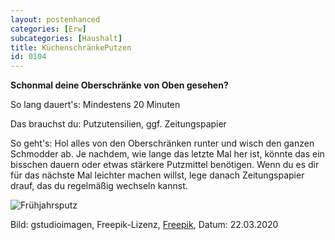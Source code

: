 ```yaml
---
layout: postenhanced
categories: [Erw]
subcategories: [Haushalt]
title: KüchenschränkePutzen
id: 0104
---
```

**Schonmal deine Oberschränke von Oben gesehen?**

So lang dauert's: Mindestens 20 Minuten

Das brauchst du: Putzutensilien, ggf. Zeitungspapier

So geht's: Hol alles von den Oberschränken runter und wisch den ganzen Schmodder ab. 
Je nachdem, wie lange das letzte Mal her ist, könnte das ein bisschen dauern oder etwas stärkere Putzmittel benötigen. Wenn du es dir für das nächste Mal leichter machen willst, lege danach Zeitungspapier drauf, das du regelmäßig wechseln kannst. 

![Frühjahrsputz](https://image.freepik.com/vektoren-kostenlos/werkzeuge-fuer-den-fruehjahrsputz_24908-56552.jpg)

Bild: gstudioimagen, Freepik-Lizenz, [Freepik](https://de.freepik.com/vektoren-kostenlos/werkzeuge-fuer-den-fruehjahrsputz_5597611.htm#page=1&query=Schwamm&position=33), Datum: 22.03.2020
